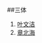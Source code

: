 ##三体


1. [叶文洁](https://hermionex.github.io/html/pic_ye1.html)
2. [章北海](https://hermionex.github.io/html/pic_zhang1.html)